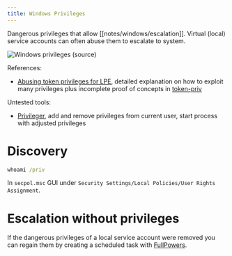 ```yaml
---
title: Windows Privileges
---
```


Dangerous privileges that allow [[notes/windows/escalation]].
Virtual (local) service accounts can often abuse them to escalate to system.

![Windows privileges ([source](https://twitter.com/fr0gger_/status/1379465943965909000/))](./privileges.jpg)

References:

- [Abusing token privileges for LPE](http://web.archive.org/web/20230129105710/https://raw.githubusercontent.com/hatRiot/token-priv/master/abusing_token_eop_1.0.txt), detailed explanation on how to exploit many privileges plus incomplete proof of concepts in [token-priv](https://github.com/hatRiot/token-priv/tree/master/poptoke/poptoke)

Untested tools:

- [Privileger](https://github.com/MzHmO/Privileger), add and remove privileges from current user, start process with adjusted privileges

# Discovery

~~~ bat
whoami /priv
~~~

In `secpol.msc` GUI under `Security Settings/Local Policies/User Rights Assignment`.

# Escalation without privileges

If the dangerous privileges of a local service account were removed you can regain them by creating a scheduled task with [FullPowers](https://github.com/itm4n/FullPowers).
